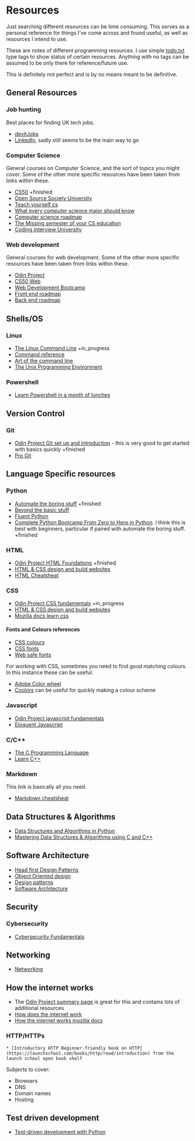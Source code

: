 # Resources

Just searching different resources can be time consuming. This serves as a personal reference for things I've come across and found useful, as well as resources I intend to use.

These are notes of different programming resources. I use simple [todo.txt](https://github.com/todotxt) type tags to show status of certain resources. Anything with no tags can be assumed to be only there for reference/future use.

This is definitely not perfect and is by no means meant to be definitive.

## General Resources

### Job hunting

Best places for finding UK tech jobs.

* [devitJobs](https://devitjobs.uk)
* [LinkedIn](https://www.linkedin.com), sadly still seems to be the main way to go

### Computer Science

General courses on Computer Science, and the sort of topics you might cover. Some of the other more specific resources have been taken from links within these.

* [CS50](https://cs50.harvard.edu/x/2023/) +finished
* [Open Source Society University](https://github.com/ossu/computer-science)
* [Teach yourself cs](https://teachyourselfcs.com/)
* [What every computer science major should know](https://matt.might.net/articles/what-cs-majors-should-know/)
* [Computer science roadmap](https://roadmap.sh/computer-science)
* [The Missing semester of your CS education](https://missing.csail.mit.edu/)
* [Coding Interview University](https://github.com/jwasham/coding-interview-university)

### Web development

General courses for web development. Some of the other more specific resources have been taken from links within these.

* [Odin Project](https://www.theodinproject.com/)
* [CS50 Web](https://cs50.harvard.edu/web/2020/)
* [Web Development Bootcamp](https://www.udemy.com/course/the-web-developer-bootcamp/learn/lecture/22587506?start=0#overview)
* [Front end roadmap](https://roadmap.sh/frontend)
* [Back end roadmap](https://roadmap.sh/backend)

## Shells/OS

### Linux

* [The Linux Command Line](https://www.amazon.co.uk/Linux-Command-Line-2nd/dp/1593279523) +in_progress
* [Command reference](https://files.fosswire.com/2007/08/fwunixref.pdf)
* [Art of the command line](https://github.com/jlevy/the-art-of-command-line)
* [The Unix Programming Environment](https://www.amazon.co.uk/UNIX-Programming-Environment-Prentice-Hall-Software/dp/013937681X/ref=sr_1_1?crid=3RCJBH7C4BPA8&keywords=unix+programming+environment&s=books&sprefix=unix+programming+environmen%2Cstripbooks%2C103&sr=1-1)

### Powershell

* [Learn Powershell in a month of lunches](https://www.manning.com/books/learn-powershell-in-a-month-of-lunches)

## Version Control

### Git

* [Odin Project Git set up and introduction](https://www.theodinproject.com/lessons/foundations-setting-up-git) - this is very good to get started with basics quickly +finished
* [Pro Git](https://git-scm.com/book/en/v2)

## Language Specific resources

### Python

* [Automate the boring stuff](https://automatetheboringstuff.com/) +finished
* [Beyond the basic stuff](https://inventwithpython.com/beyond/)
* [Fluent Python](https://www.oreilly.com/library/view/fluent-python-2nd/9781492056348/)
* [Complete Python Bootcamp From Zero to Hero in Python](https://www.udemy.com/course/complete-python-bootcamp/learn/lecture/9523238?start=15). I think this is best with beginners, particular if paired with automate the boring stuff. +finished

### HTML

* [Odin Project HTML Foundations](https://www.theodinproject.com/lessons/foundations-introduction-to-html-and-css) +finished
* [HTML & CSS design and build websites](https://www.amazon.co.uk/gp/product/1118008189/ref=as_li_ss_tl?ie=UTF8&linkCode=as2)
* [HTML Cheatsheat](https://developer.mozilla.org/en-US/docs/Learn/HTML/Cheatsheet)

### CSS

* [Odin Project CSS fundamentals](https://www.theodinproject.com/lessons/foundations-intro-to-css) +in_progress
* [HTML & CSS design and build websites](https://www.amazon.co.uk/gp/product/1118008189/ref=as_li_ss_tl?ie=UTF8&linkCode=as2)
* [Mozilla docs learn css](https://developer.mozilla.org/en-US/docs/Learn/CSS)

#### Fonts and Colours references
* [CSS colours](https://www.w3schools.com/cssref/css_colors_legal.php)
* [CSS fonts](https://www.w3schools.com/Css/css_font.asp)
* [Web safe fonts](https://www.w3schools.com/cssref/css_websafe_fonts.php)

For working with CSS, sometimes you need to find good matching colours. In this instance these can be useful:

* [Adobe Color wheel](https://color.adobe.com/create/color-wheel)
* [Coolors](https://coolors.co/) can be useful for quickly making a colour scheme

### Javascript

* [Odin Project javascript fundamentals](https://www.theodinproject.com/lessons/foundations-fundamentals-part-1)
* [Eloquent Javascript](https://eloquentjavascript.net/)

### C/C++

* [The C Programming Language](https://www.amazon.co.uk/gp/product/0131103628/ref=as_li_ss_tl?ie=UTF8&linkCode=as2)
* [Learn C++](https://learncpp.com)

### Markdown

This link is basically all you need. 

* [Markdown cheatsheat](https://www.markdownguide.org/cheat-sheet)

## Data Structures & Algorithms

* [Data Structures and Algorithms in Python](https://www.wiley.com/en-gb/Data+Structures+and+Algorithms+in+Python%2C+1st+Edition-p-9781118476734)
* [Mastering Data Structures & Algorithms using C and C++](https://www.udemy.com/course/datastructurescncpp/)

## Software Architecture

* [Head first Design Patterns](https://www.amazon.co.uk/Head-First-Design-Patterns-Object-Oriented/dp/149207800X/ref=sr_1_1?crid=1R15OKZO8FCG1&keywords=head+first+design+patterns&s=books&sprefix=head+first+design+pattern%2Cstripbooks%2C110&sr=1-1)
* [Object Oriented design](https://www.coursera.org/learn/object-oriented-design)
* [Design patterns](https://www.coursera.org/learn/design-patterns)
* [Software Architecture](https://www.coursera.org/learn/software-architecture)

## Security

### Cybersecurity

* [Cybersecurity Fundamentals](https://www.edx.org/course/cybersecurity-fundamentals)

## Networking

* [Networking](https://gaia.cs.umass.edu/kurose_ross/online_lectures.htm)

## How the internet works

* The [Odin Project summary page](https://www.theodinproject.com/lessons/foundations-how-does-the-web-work) is great for this and contains lots of additional resources
* [How does the internet work](https://cs.fyi/guide/how-does-internet-work)
* [How the internet works mozilla docs](https://developer.mozilla.org/en-US/docs/Learn/Common_questions/Web_mechanics/How_does_the_Internet_work)

### HTTP/HTTPs
    * [Introductory HTTP Beginner-friendly book on HTTP](https://launchschool.com/books/http/read/introduction) from the launch school open book shelf

Subjects to cover:
* Browsers
* DNS
* Domain names
* Hosting

## Test driven development

* [Test-driven development with Python](https://www.obeythetestinggoat.com/pages/book.html#toc)
